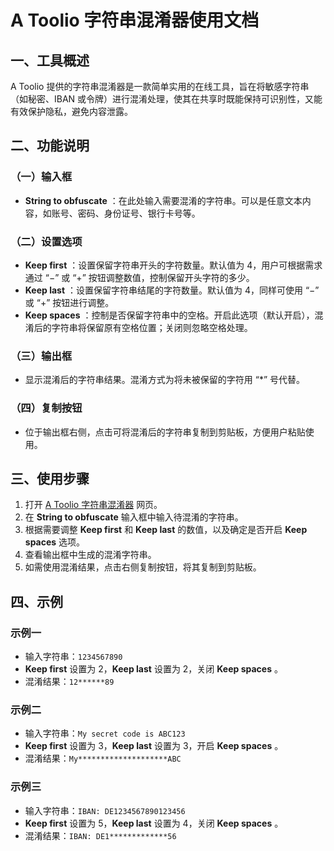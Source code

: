 # A Toolio 字符串混淆器使用文档

## 一、工具概述

A Toolio 提供的字符串混淆器是一款简单实用的在线工具，旨在将敏感字符串（如秘密、IBAN 或令牌）进行混淆处理，使其在共享时既能保持可识别性，又能有效保护隐私，避免内容泄露。

## 二、功能说明

### （一）输入框

  * **String to obfuscate** ：在此处输入需要混淆的字符串。可以是任意文本内容，如账号、密码、身份证号、银行卡号等。

### （二）设置选项

  * **Keep first** ：设置保留字符串开头的字符数量。默认值为 4，用户可根据需求通过 “−” 或 “+” 按钮调整数值，控制保留开头字符的多少。
  * **Keep last** ：设置保留字符串结尾的字符数量。默认值为 4，同样可使用 “−” 或 “+” 按钮进行调整。
  * **Keep spaces** ：控制是否保留字符串中的空格。开启此选项（默认开启），混淆后的字符串将保留原有空格位置；关闭则忽略空格处理。

### （三）输出框

  * 显示混淆后的字符串结果。混淆方式为将未被保留的字符用 “*” 号代替。

### （四）复制按钮

  * 位于输出框右侧，点击可将混淆后的字符串复制到剪贴板，方便用户粘贴使用。

## 三、使用步骤

  1. 打开 [A Toolio 字符串混淆器](https://atoolio.com/string-obfuscator) 网页。
  2. 在 **String to obfuscate** 输入框中输入待混淆的字符串。
  3. 根据需要调整 **Keep first** 和 **Keep last** 的数值，以及确定是否开启 **Keep spaces** 选项。
  4. 查看输出框中生成的混淆字符串。
  5. 如需使用混淆结果，点击右侧复制按钮，将其复制到剪贴板。

## 四、示例

### 示例一

  * 输入字符串：`1234567890`
  * **Keep first** 设置为 2，**Keep last** 设置为 2，关闭 **Keep spaces** 。
  * 混淆结果：`12******89`

### 示例二

  * 输入字符串：`My secret code is ABC123`
  * **Keep first** 设置为 3，**Keep last** 设置为 3，开启 **Keep spaces** 。
  * 混淆结果：`My********************ABC`

### 示例三

  * 输入字符串：`IBAN: DE1234567890123456`
  * **Keep first** 设置为 5，**Keep last** 设置为 4，关闭 **Keep spaces** 。
  * 混淆结果：`IBAN: DE1*************56`